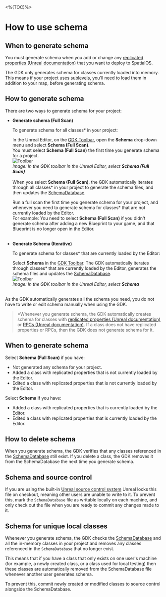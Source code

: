 <%(TOC)%>

# How to use schema

## When to generate schema

You must generate schema when you add or change any [replicated properties (Unreal documentation)](https://docs.unrealengine.com/en-US/Gameplay/Networking/Actors/Properties) that you want to deploy to SpatialOS.

The GDK only generates schema for classes currently loaded into memory. This means if your project uses [sublevels](<https://docs.unrealengine.com/en-us/Engine/Levels/LevelsWindow>), you’ll need to load them in addition to your map, before generating schema.

## How to generate schema

There are two ways to generate schema for your project:

* **Generate schema (Full Scan)** 

    To generate schema for all classes* in your project:<br/>

    In the Unreal Editor, on the [GDK Toolbar]({{urlRoot}}/content/toolbars#buttons), open the **Schema** drop-down menu and select **Schema (Full Scan)**.<br/> You must select **Schema (Full Scan)** the first time you generate schema for a project. 
    <br/> ![Toolbar]({{assetRoot}}assets/screen-grabs/toolbar/schema-button-full-scan.png)<br/>
    _Image: In the GDK toolbar in the Unreal Editor, select **Schema (Full Scan)**_<br/>
    <br/>When you select **Schema (Full Scan)**, the GDK automatically iterates through all classes* in your project to generate the schema files, and then updates the [SchemaDatabase]({{urlRoot}}/content/glossary#schemadatabase). <br/>

    Run a full scan the first time you generate schema for your project, and whenever you need to generate schema for classes* that are not currently loaded by the Editor.<br/>For example: You need to select **Schema (Full Scan)** if you didn't generate schema after adding a new Blueprint to your game, and that Blueprint is no longer open in the Editor.<br/><br/>

* **Generate Schema (Iterative)**

    To generate schema for classes* that are currently loaded by the Editor: <br/>

    Select **Schema** in the [GDK Toolbar]({{urlRoot}}/content/toolbars#buttons). The GDK automatically iterates through classes* that are currently loaded by the Editor, generates the schema files and updates the [SchemaDatabase]({{urlRoot}}/content/glossary#schemadatabase).<br/>
    ![Toolbar]({{assetRoot}}assets/screen-grabs/toolbar/schema-button.png)<br/>
    _Image: In the GDK toolbar in the Unreal Editor, select **Schema**_<br/><br/>

As the GDK automatically generates all the schema you need, you do not have to write or edit schema manually when using the GDK.

> \*Whenever you generate schema, the GDK automatically creates schema for classes with [replicated properties (Unreal documentation)](https://docs.unrealengine.com/en-US/Gameplay/Networking/Actors/Properties) or [RPCs (Unreal documentation)](https://docs.unrealengine.com/en-us/Gameplay/Networking/Actors/RPCs). If a class does not have replicated properties or RPCs, then the GDK does not generate schema for it. 

## When to generate schema

Select **Schema (Full Scan)** if you have: 

* Not generated any schema for your project.
* Added a class with replicated properties that is not currently loaded by the Editor.
* Edited a class with replicated properties that is not currently loaded by the Editor.

Select **Schema** if you have:

* Added a class with replicated properties that is currently loaded by the Editor.
* Edited a class with replicated properties that is currently loaded by the Editor.

## How to delete schema

When you generate schema, the GDK verifies that any classes referenced in the [SchemaDatabase]({{urlRoot}}/content/glossary#schemadatabase) still exist. If you delete a class, the GDK removes it from the SchemaDatabase the next time you generate schema.

## Schema and source control

If you are using the built-in [Unreal source control system](https://docs.unrealengine.com/en-US/Engine/UI/SourceControl) Unreal locks this file on checkout, meaning other users are unable to write to it. To prevent this, mark the `SchemaDatabase` file as writable locally on each machine, and only check out the file when you are ready to commit any changes made to it.

## Schema for unique local classes

Whenever you generate schema, the GDK checks the [SchemaDatabase]({{urlRoot}}/content/glossary#schemadatabase) and all the in-memory classes in your project and removes any classes referenced in the `SchemaDatabase` that no longer exist.

This means that if you have a class that only exists on one user's machine (for example, a newly created class, or a class used for local testing) then these classes are automatically removed from the SchemaDatabase file whenever another user generates schema.

To prevent this, commit newly created or modified classes to source control alongside the SchemaDatabase.